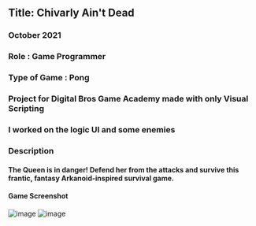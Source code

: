 ## Title: Chivarly Ain't Dead
### October 2021
### Role : Game Programmer
### Type of Game : Pong
### Project for Digital Bros Game Academy made with only Visual Scripting
### I worked on the logic UI and some enemies
### Description 
#### The Queen is in danger! Defend her from the attacks and survive this frantic, fantasy Arkanoid-inspired survival game.
#### Game Screenshot
![image](https://user-images.githubusercontent.com/90765299/178560464-b3d58508-36ac-4a7c-b59e-a980ae8bdd3f.png)
![image](https://user-images.githubusercontent.com/90765299/178560488-ee260c85-52ae-4abb-82e4-930ea547dfac.png)
